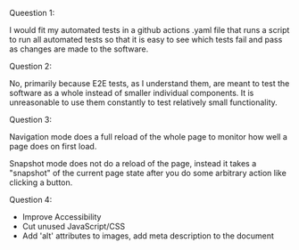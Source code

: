 
Queestion 1: 

I would fit my automated tests in a github actions .yaml file that runs a script to run all automated tests so that it is easy to see which tests fail and pass as changes are made to the software.


Question 2:

No, primarily because E2E tests, as I understand them, are meant to test the software as a whole instead of smaller individual components. It is unreasonable to use them constantly to test relatively small functionality.

Question 3:

Navigation mode does a full reload of the whole page to monitor how well a page does on first load.

Snapshot mode does not do a reload of the page, instead it takes a "snapshot" of the current page state after you do some arbitrary action like clicking a button.

Question 4:

- Improve Accessibility
- Cut unused JavaScript/CSS
- Add 'alt' attributes to images, add meta description to the document